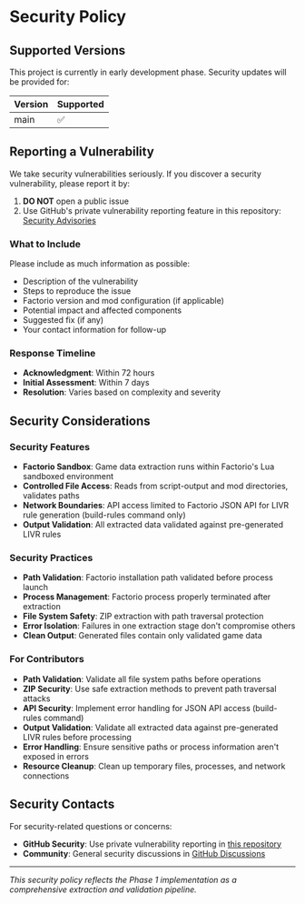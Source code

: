 # Security Policy

## Supported Versions

This project is currently in early development phase. Security updates will be provided for:

| Version | Supported          |
| ------- | ------------------ |
| main    | :white_check_mark: |

## Reporting a Vulnerability

We take security vulnerabilities seriously. If you discover a security vulnerability, please report it by:

1. **DO NOT** open a public issue
2. Use GitHub's private vulnerability reporting feature in this repository: [Security Advisories](https://github.com/QuingKhaos/factorio-mocks-generator/security/advisories)

### What to Include

Please include as much information as possible:

- Description of the vulnerability
- Steps to reproduce the issue
- Factorio version and mod configuration (if applicable)
- Potential impact and affected components
- Suggested fix (if any)
- Your contact information for follow-up

### Response Timeline

- **Acknowledgment**: Within 72 hours
- **Initial Assessment**: Within 7 days
- **Resolution**: Varies based on complexity and severity

## Security Considerations

### Security Features

- **Factorio Sandbox**: Game data extraction runs within Factorio's Lua sandboxed environment
- **Controlled File Access**: Reads from script-output and mod directories, validates paths
- **Network Boundaries**: API access limited to Factorio JSON API for LIVR rule generation (build-rules command only)
- **Output Validation**: All extracted data validated against pre-generated LIVR rules

### Security Practices

- **Path Validation**: Factorio installation path validated before process launch
- **Process Management**: Factorio process properly terminated after extraction
- **File System Safety**: ZIP extraction with path traversal protection
- **Error Isolation**: Failures in one extraction stage don't compromise others
- **Clean Output**: Generated files contain only validated game data

### For Contributors

- **Path Validation**: Validate all file system paths before operations
- **ZIP Security**: Use safe extraction methods to prevent path traversal attacks
- **API Security**: Implement error handling for JSON API access (build-rules command)
- **Output Validation**: Validate all extracted data against pre-generated LIVR rules before processing
- **Error Handling**: Ensure sensitive paths or process information aren't exposed in errors
- **Resource Cleanup**: Clean up temporary files, processes, and network connections

## Security Contacts

For security-related questions or concerns:

- **GitHub Security**: Use private vulnerability reporting in [this repository](https://github.com/QuingKhaos/factorio-mocks-generator/security/advisories)
- **Community**: General security discussions in [GitHub Discussions](https://github.com/QuingKhaos/factorio-mocks/discussions)

---

*This security policy reflects the Phase 1 implementation as a comprehensive extraction and validation pipeline.*

